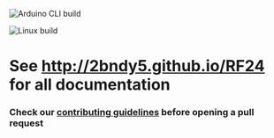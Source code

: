 ![Arduino CLI build](https://github.com/2bndy5/RF24/workflows/Arduino%20CLI%20build/badge.svg)

![Linux build](https://github.com/2bndy5/RF24/workflows/Linux%20build/badge.svg)

# See http://2bndy5.github.io/RF24 for all documentation

### Check our [contributing guidelines](CONTRIBUTING.md) before opening a pull request
